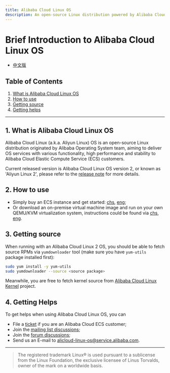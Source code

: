```yaml
---
title: Alibaba Cloud Linux OS
description: An open-source Linux distribution powered by Alibaba Cloud
---
```


Brief Introduction to Alibaba Cloud Linux OS
============================================

+ [中文版](zh/os.md)

Table of Contents
-----------------
1. [What is Alibaba Cloud Linux OS](#1-what-is-alibaba-cloud-linux-os)
2. [How to use](#2-how-to-use)
3. [Getting source](#3-getting-source)
4. [Getting helps](#4-getting-helps)

-------------------------

## 1. What is Alibaba Cloud Linux OS

Alibaba Cloud Linux (a.k.a. Aliyun Linux) OS is an open-source Linux distribution originated by Alibaba Operating System team, aiming to deliver OS services with various functionality, high performance and stability to Alibaba Cloud Elastic Compute Service (ECS) customers.

Current released version is Alibaba Cloud Linux OS version 2, or known as 'Aliyun Linux 2', please refer to the [release note](https://www.alibabacloud.com/help/doc-detail/111881.html) for more details.

## 2. How to use

- Simply buy an ECS instance and get started: [chs](https://ecs-buy.aliyun.com/), [eng](https://ecs-buy-intl.aliyun.com/);
- Or download an on-premise virtual machine image and run on your own QEMU/KVM virtualization system, instructions could be found via [chs](https://github.com/alibaba/cloud-kernel/wiki/Aliyun-Linux-2-On-Premise-Image), [eng](image).

## 3. Getting source

When running with an Alibaba Cloud Linux 2 OS, you should be able to fetch source RPMs via `yumdownloader` tool (make sure you have `yum-utils` package installed first):

```bash
sudo yum install -y yum-utils
sudo yumdownloader --source <source package>
```

Meanwhile, you are free to fetch kernel source from [Alibaba Cloud Linux Kernel](https://github.com/alibaba/cloud-kernel) project.

## 4. Getting Helps

To get helps when using Alibaba Cloud Linux OS, you can

+ File a [ticket](https://selfservice.console.aliyun.com/ticket/createIndex) if you are an Alibaba Cloud ECS customer;
+ Join the [mailing list discussions](MAILLIST.md);
+ Join the [forum discussions](https://bbs.aliyun.com/thread/450.html);
+ Send us an E-mail to [alicloud-linux-os@service.alibaba.com](mailto:alicloud-linux-os@service.alibaba.com).

------------------------

> The registered trademark Linux® is used pursuant to a sublicense from the Linux Foundation, the exclusive licensee of Linus Torvalds, owner of the mark on a world­wide basis.
